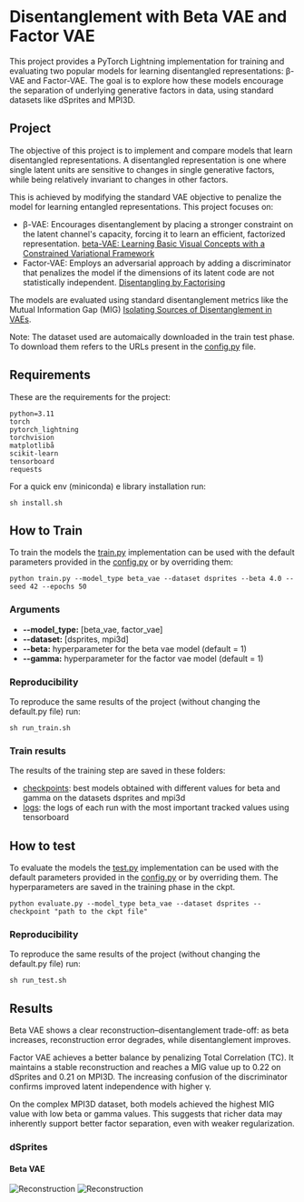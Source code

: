 # Disentanglement with Beta VAE and Factor VAE

This project provides a PyTorch Lightning implementation for training and evaluating two popular models for learning disentangled representations: β-VAE and Factor-VAE. The goal is to explore how these models encourage the separation of underlying generative factors in data, using standard datasets like dSprites and MPI3D.


## Project
The objective of this project is to implement and compare models that learn disentangled representations. A disentangled representation is one where single latent units are sensitive to changes in single generative factors, while being relatively invariant to changes in other factors.

This is achieved by modifying the standard VAE objective to penalize the model for learning entangled representations. This project focuses on:

- β-VAE: Encourages disentanglement by placing a stronger constraint on the latent channel's capacity, forcing it to learn an efficient, factorized representation. [beta-VAE: Learning Basic Visual Concepts with a Constrained Variational Framework](https://openreview.net/pdf?id=Sy2fzU9gl)
- Factor-VAE: Employs an adversarial approach by adding a discriminator that penalizes the model if the dimensions of its latent code are not statistically independent. [Disentangling by Factorising](https://arxiv.org/pdf/1802.05983)

The models are evaluated using standard disentanglement metrics like the Mutual Information Gap (MIG) [Isolating Sources of Disentanglement in VAEs](https://arxiv.org/pdf/1802.04942).

Note: The dataset used are automaically downloaded in the train test phase. To download them refers to the URLs present in the [config.py](https://arxiv.org/pdf/1802.04942) file.

## Requirements
These are the requirements for the project:
```
python=3.11
torch
pytorch_lightning
torchvision
matplotlibå
scikit-learn
tensorboard
requests
```

For a quick env (miniconda) e library installation run:
```
sh install.sh
```

## How to Train
To train the models the [train.py](https://arxiv.org/pdf/1802.04942) implementation can be used with the default parameters provided in the [config.py](https://arxiv.org/pdf/1802.04942) or by overriding them:

```
python train.py --model_type beta_vae --dataset dsprites --beta 4.0 --seed 42 --epochs 50
```

### Arguments

- <b>--model_type:</b> [beta_vae, factor_vae]
- <b>--dataset:</b> [dsprites, mpi3d]
- <b>--beta:</b> hyperparameter for the beta vae model (default = 1)
- <b>--gamma:</b> hyperparameter for the factor vae model (default = 1)

### Reproducibility
To reproduce the same results of the project (without changing the default.py file) run:
```
sh run_train.sh
```

### Train results

The results of the training step are saved in these folders:
- [checkpoints](https://arxiv.org/pdf/1802.04942): best models obtained with different values for beta and gamma on the datasets dsprites and mpi3d
- [logs](https://arxiv.org/pdf/1802.04942): the logs of each run with the most important tracked values using tensorboard

## How to test
To evaluate the models the [test.py](https://arxiv.org/pdf/1802.04942) implementation can be used with the default parameters provided in the [config.py](https://arxiv.org/pdf/1802.04942) or by overriding them. The hyperparameters are saved in the training phase in the ckpt.

```
python evaluate.py --model_type beta_vae --dataset dsprites --checkpoint "path to the ckpt file"
```

### Reproducibility
To reproduce the same results of the project (without changing the default.py file) run:
```
sh run_test.sh
```

## Results

Beta VAE shows a clear reconstruction–disentanglement trade-off: as beta increases, reconstruction error degrades, while disentanglement improves.

Factor VAE achieves a better balance by penalizing Total Correlation (TC). It maintains a stable reconstruction and reaches a MIG value up to 0.22 on dSprites and 0.21 on MPI3D. The increasing confusion of the discriminator confirms improved latent independence with higher γ.

On the complex MPI3D dataset, both models achieved the highest MIG value with low beta or gamma values. This suggests that richer data may inherently support better factor separation, even with weaker regularization.

### dSprites

#### Beta VAE

![Reconstruction](results/dsprites/beta_vae/reconstruction.png.png)
![Reconstruction](results/dsprites/beta_vae/reconstruction_loss.png.png)